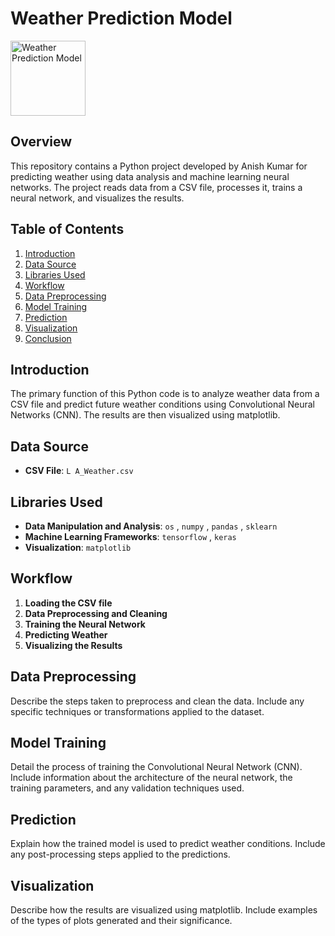 # Weather Prediction Model
<img src="https://i.pinimg.com/564x/37/26/70/372670047d6791f607af4e7f5f109ec6.jpg" width="120" alt="Weather Prediction Model">

## Overview
This repository contains a Python project developed by Anish Kumar for predicting weather using data analysis and machine learning neural networks. The project reads data from a CSV file, processes it, trains a neural network, and visualizes the results.

## Table of Contents
1. [﻿Introduction](https://#introduction) 
2. [﻿Data Source](https://#data-source) 
3. [﻿Libraries Used](https://#libraries-used) 
4. [﻿Workflow](https://#workflow) 
5. [﻿Data Preprocessing](https://#data-preprocessing) 
6. [﻿Model Training](https://#model-training) 
7. [﻿Prediction](https://#prediction) 
8. [﻿Visualization](https://#visualization) 
9. [﻿Conclusion](https://#conclusion) 
## Introduction
The primary function of this Python code is to analyze weather data from a CSV file and predict future weather conditions using Convolutional Neural Networks (CNN). The results are then visualized using matplotlib.

## Data Source
- **CSV File**: `L A_Weather.csv` 
## Libraries Used
- **Data Manipulation and Analysis**: `os` , `numpy` , `pandas` , `sklearn` 
- **Machine Learning Frameworks**: `tensorflow` , `keras` 
- **Visualization**: `matplotlib` 
## Workflow
1. **Loading the CSV file**
2. **Data Preprocessing and Cleaning**
3. **Training the Neural Network**
4. **Predicting Weather**
5. **Visualizing the Results**
## Data Preprocessing
Describe the steps taken to preprocess and clean the data. Include any specific techniques or transformations applied to the dataset.

## Model Training
Detail the process of training the Convolutional Neural Network (CNN). Include information about the architecture of the neural network, the training parameters, and any validation techniques used.

## Prediction
Explain how the trained model is used to predict weather conditions. Include any post-processing steps applied to the predictions.

## Visualization
Describe how the results are visualized using matplotlib. Include examples of the types of plots generated and their significance.


